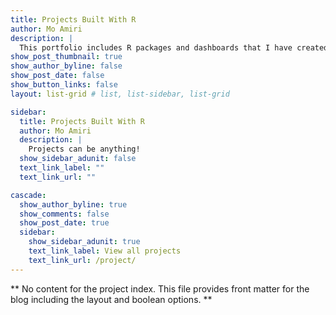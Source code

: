```yaml
---
title: Projects Built With R
author: Mo Amiri
description: |
  This portfolio includes R packages and dashboards that I have created.
show_post_thumbnail: true
show_author_byline: false
show_post_date: false
show_button_links: false
layout: list-grid # list, list-sidebar, list-grid

sidebar:
  title: Projects Built With R
  author: Mo Amiri
  description: |
    Projects can be anything!
  show_sidebar_adunit: false
  text_link_label: ""
  text_link_url: ""

cascade:
  show_author_byline: true
  show_comments: false
  show_post_date: true
  sidebar:
    show_sidebar_adunit: true
    text_link_label: View all projects
    text_link_url: /project/
---
```


** No content for the project index. This file provides front matter for the blog including the layout and boolean options. **
